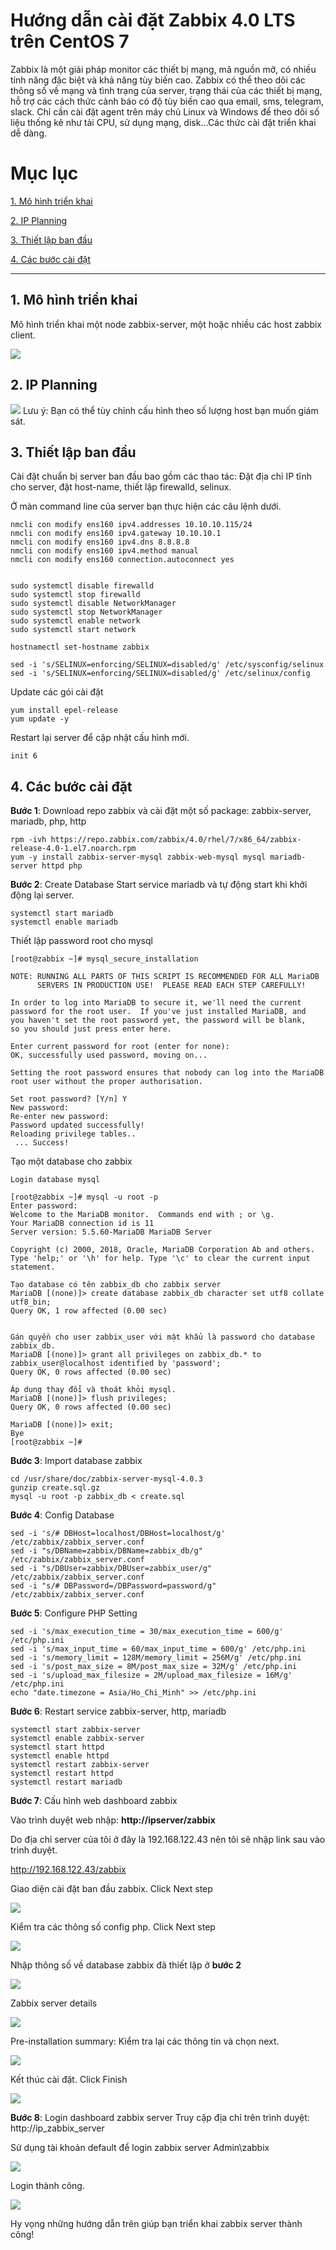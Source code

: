 # Hướng dẫn cài đặt Zabbix 4.0 LTS trên CentOS 7

Zabbix là một giải pháp monitor các thiết bị mạng, mã nguồn mở, có nhiều tính năng đặc biệt và khả năng tùy biến cao. Zabbix có thể theo dõi các thông số về mạng và tình trạng của server, trạng thái của các thiết bị mạng, hỗ trợ các cách thức cảnh báo có độ tùy biến cao qua email, sms, telegram, slack. Chỉ cần cài đặt agent trên máy chủ Linux và Windows để theo dõi số liệu thống kê như tải CPU, sử dụng mạng, disk…Các thức cài đặt triển khai dễ dàng. 

# Mục lục
[1. Mô hình triển khai](#1)

[2. IP Planning](#2)

[3. Thiết lập ban đầu](#3)

[4. Các bước cài đặt](#4)

---

<a name="1"></a>
## 1. Mô hình triển khai
Mô hình triển khai một node zabbix-server, một hoặc nhiều các host zabbix client.

![](zabimg/mohinh.png)

<a name="2"></a>
## 2. IP Planning

![](zabimg/planning1.png)
Lưu ý: Bạn có thể tùy chỉnh cấu hình theo số lượng host bạn muốn giám sát.

<a name="3"></a>
## 3. Thiết lập ban đầu

Cài đặt chuẩn bị server ban đầu bao gồm các thao tác: Đặt địa chỉ IP tĩnh cho server, đặt host-name, thiết lập firewalld, selinux.

Ở màn command line của server bạn thực hiện các câu lệnh dưới.

```
nmcli con modify ens160 ipv4.addresses 10.10.10.115/24
nmcli con modify ens160 ipv4.gateway 10.10.10.1
nmcli con modify ens160 ipv4.dns 8.8.8.8
nmcli con modify ens160 ipv4.method manual
nmcli con modify ens160 connection.autoconnect yes


sudo systemctl disable firewalld
sudo systemctl stop firewalld
sudo systemctl disable NetworkManager
sudo systemctl stop NetworkManager
sudo systemctl enable network
sudo systemctl start network

hostnamectl set-hostname zabbix

sed -i 's/SELINUX=enforcing/SELINUX=disabled/g' /etc/sysconfig/selinux
sed -i 's/SELINUX=enforcing/SELINUX=disabled/g' /etc/selinux/config
```

Update các gói cài đặt

```
yum install epel-release
yum update -y
```

Restart lại server để cập nhật cấu hình mới.
```
init 6
```


<a name="4"></a>

## 4. Các bước cài đặt

**Bước 1**: Download repo zabbix và cài đặt một số package: zabbix-server, mariadb, php, http
```
rpm -ivh https://repo.zabbix.com/zabbix/4.0/rhel/7/x86_64/zabbix-release-4.0-1.el7.noarch.rpm
yum -y install zabbix-server-mysql zabbix-web-mysql mysql mariadb-server httpd php
```
**Bước 2**: Create Database
Start service mariadb và tự động start khi khởi động lại server.
```
systemctl start mariadb
systemctl enable mariadb
```
Thiết lập password root cho mysql
```
[root@zabbix ~]# mysql_secure_installation

NOTE: RUNNING ALL PARTS OF THIS SCRIPT IS RECOMMENDED FOR ALL MariaDB
      SERVERS IN PRODUCTION USE!  PLEASE READ EACH STEP CAREFULLY!

In order to log into MariaDB to secure it, we'll need the current
password for the root user.  If you've just installed MariaDB, and
you haven't set the root password yet, the password will be blank,
so you should just press enter here.

Enter current password for root (enter for none):
OK, successfully used password, moving on...

Setting the root password ensures that nobody can log into the MariaDB
root user without the proper authorisation.

Set root password? [Y/n] Y
New password:
Re-enter new password:
Password updated successfully!
Reloading privilege tables..
 ... Success!
```

Tạo một database cho zabbix
```
Login database mysql

[root@zabbix ~]# mysql -u root -p
Enter password:
Welcome to the MariaDB monitor.  Commands end with ; or \g.
Your MariaDB connection id is 11
Server version: 5.5.60-MariaDB MariaDB Server

Copyright (c) 2000, 2018, Oracle, MariaDB Corporation Ab and others.
Type 'help;' or '\h' for help. Type '\c' to clear the current input statement.

Tạo database có tên zabbix_db cho zabbix server
MariaDB [(none)]> create database zabbix_db character set utf8 collate utf8_bin;
Query OK, 1 row affected (0.00 sec)


Gán quyền cho user zabbix_user với mật khẩu là password cho database zabbix_db.
MariaDB [(none)]> grant all privileges on zabbix_db.* to zabbix_user@localhost identified by 'password';
Query OK, 0 rows affected (0.00 sec)

Áp dụng thay đổi và thoát khỏi mysql.
MariaDB [(none)]> flush privileges;
Query OK, 0 rows affected (0.00 sec)

MariaDB [(none)]> exit;
Bye
[root@zabbix ~]#
```

**Bước 3**: Import database zabbix
```
cd /usr/share/doc/zabbix-server-mysql-4.0.3
gunzip create.sql.gz
mysql -u root -p zabbix_db < create.sql
```
**Bước 4**: Config Database
```
sed -i 's/# DBHost=localhost/DBHost=localhost/g' /etc/zabbix/zabbix_server.conf
sed -i "s/DBName=zabbix/DBName=zabbix_db/g" /etc/zabbix/zabbix_server.conf
sed -i "s/DBUser=zabbix/DBUser=zabbix_user/g" /etc/zabbix/zabbix_server.conf
sed -i "s/# DBPassword=/DBPassword=password/g" /etc/zabbix/zabbix_server.conf
```
**Bước 5**: Configure PHP Setting
```
sed -i 's/max_execution_time = 30/max_execution_time = 600/g' /etc/php.ini
sed -i 's/max_input_time = 60/max_input_time = 600/g' /etc/php.ini
sed -i 's/memory_limit = 128M/memory_limit = 256M/g' /etc/php.ini
sed -i 's/post_max_size = 8M/post_max_size = 32M/g' /etc/php.ini
sed -i 's/upload_max_filesize = 2M/upload_max_filesize = 16M/g' /etc/php.ini
echo "date.timezone = Asia/Ho_Chi_Minh" >> /etc/php.ini
```
**Bước 6**: Restart service zabbix-server, http, mariadb
```
systemctl start zabbix-server
systemctl enable zabbix-server
systemctl start httpd
systemctl enable httpd
systemctl restart zabbix-server
systemctl restart httpd
systemctl restart mariadb
```

**Bước 7**: Cấu hình web dashboard zabbix

Vào trình duyệt web nhập: **http://ipserver/zabbix**

Do địa chỉ server của tôi ở đây là 192.168.122.43 nên tôi sẽ nhập link sau vào trình duyệt.

http://192.168.122.43/zabbix

Giao diện cài đặt ban đầu zabbix. Click Next step

![](zabimg/setup-1.png)

Kiểm tra các thông số config php. Click Next step

![](zabimg/setup-2.png)

Nhập thông số về database zabbix đã thiết lập ở **bước 2**

![](zabimg/setup-3.png)

Zabbix server details

![](zabimg/setup-4.png)

Pre-installation summary: Kiểm tra lại các thông tin và chọn next.

![](zabimg/setup-5.png)

Kết thúc cài đặt. Click Finish


![](zabimg/setup-6.png)

**Bước 8**: Login dashboard zabbix server
Truy cập địa chỉ trên trình duyệt: http://ip_zabbix_server

Sử dụng tài khoản default để login zabbix server Admin\zabbix

![](zabimg/login.png)

Login thành công.

![](zabimg/addhost.png)

Hy vọng những hướng dẫn trên giúp bạn triển khai zabbix server thành công!

